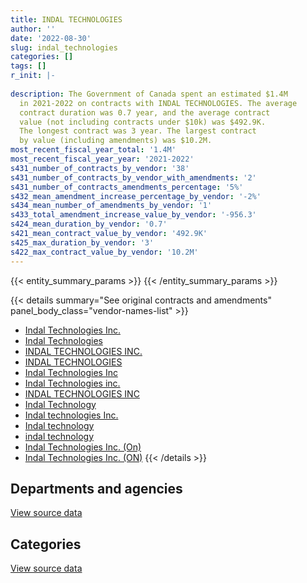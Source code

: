 ```yaml
---
title: INDAL TECHNOLOGIES
author: ''
date: '2022-08-30'
slug: indal_technologies
categories: []
tags: []
r_init: |-
  
description: The Government of Canada spent an estimated $1.4M
  in 2021-2022 on contracts with INDAL TECHNOLOGIES. The average
  contract duration was 0.7 year, and the average contract
  value (not including contracts under $10k) was $492.9K.
  The longest contract was 3 year. The largest contract
  by value (including amendments) was $10.2M.
most_recent_fiscal_year_total: '1.4M'
most_recent_fiscal_year_year: '2021-2022'
s431_number_of_contracts_by_vendor: '38'
s431_number_of_contracts_by_vendor_with_amendments: '2'
s431_number_of_contracts_amendments_percentage: '5%'
s432_mean_amendment_increase_percentage_by_vendor: '-2%'
s434_mean_number_of_amendments_by_vendor: '1'
s433_total_amendment_increase_value_by_vendor: '-956.3'
s424_mean_duration_by_vendor: '0.7'
s421_mean_contract_value_by_vendor: '492.9K'
s425_max_duration_by_vendor: '3'
s422_max_contract_value_by_vendor: '10.2M'
---
```


<script src="/rmarkdown-libs/htmlwidgets/htmlwidgets.js"></script>
<link href="/rmarkdown-libs/datatables-css/datatables-crosstalk.css" rel="stylesheet" />
<script src="/rmarkdown-libs/datatables-binding/datatables.js"></script>
<script src="/rmarkdown-libs/jquery/jquery-3.6.0.min.js"></script>
<link href="/rmarkdown-libs/dt-core-bootstrap/css/dataTables.bootstrap.min.css" rel="stylesheet" />
<link href="/rmarkdown-libs/dt-core-bootstrap/css/dataTables.bootstrap.extra.css" rel="stylesheet" />
<script src="/rmarkdown-libs/dt-core-bootstrap/js/jquery.dataTables.min.js"></script>
<script src="/rmarkdown-libs/dt-core-bootstrap/js/dataTables.bootstrap.min.js"></script>
<link href="/rmarkdown-libs/crosstalk/css/crosstalk.min.css" rel="stylesheet" />
<script src="/rmarkdown-libs/crosstalk/js/crosstalk.min.js"></script>
<script src="/rmarkdown-libs/htmlwidgets/htmlwidgets.js"></script>
<link href="/rmarkdown-libs/datatables-css/datatables-crosstalk.css" rel="stylesheet" />
<script src="/rmarkdown-libs/datatables-binding/datatables.js"></script>
<script src="/rmarkdown-libs/jquery/jquery-3.6.0.min.js"></script>
<link href="/rmarkdown-libs/dt-core-bootstrap/css/dataTables.bootstrap.min.css" rel="stylesheet" />
<link href="/rmarkdown-libs/dt-core-bootstrap/css/dataTables.bootstrap.extra.css" rel="stylesheet" />
<script src="/rmarkdown-libs/dt-core-bootstrap/js/jquery.dataTables.min.js"></script>
<script src="/rmarkdown-libs/dt-core-bootstrap/js/dataTables.bootstrap.min.js"></script>
<link href="/rmarkdown-libs/crosstalk/css/crosstalk.min.css" rel="stylesheet" />
<script src="/rmarkdown-libs/crosstalk/js/crosstalk.min.js"></script>

{{< entity_summary_params >}}
{{< /entity_summary_params >}}

{{< details summary="See original contracts and amendments" panel_body_class="vendor-names-list" >}}
- [Indal Technologies Inc.](https://search.open.canada.ca/en/ct/?sort=contract_value_f%20desc&page=1&search_text=%22Indal%20Technologies%20Inc.%22)
- [Indal Technologies](https://search.open.canada.ca/en/ct/?sort=contract_value_f%20desc&page=1&search_text=%22Indal%20Technologies%22)
- [INDAL TECHNOLOGIES INC.](https://search.open.canada.ca/en/ct/?sort=contract_value_f%20desc&page=1&search_text=%22INDAL%20TECHNOLOGIES%20INC.%22)
- [INDAL TECHNOLOGIES](https://search.open.canada.ca/en/ct/?sort=contract_value_f%20desc&page=1&search_text=%22INDAL%20TECHNOLOGIES%22)
- [Indal Technologies Inc](https://search.open.canada.ca/en/ct/?sort=contract_value_f%20desc&page=1&search_text=%22Indal%20Technologies%20Inc%22)
- [Indal Technologies inc.](https://search.open.canada.ca/en/ct/?sort=contract_value_f%20desc&page=1&search_text=%22Indal%20Technologies%20inc.%22)
- [INDAL TECHNOLOGIES INC](https://search.open.canada.ca/en/ct/?sort=contract_value_f%20desc&page=1&search_text=%22INDAL%20TECHNOLOGIES%20INC%22)
- [Indal Technology](https://search.open.canada.ca/en/ct/?sort=contract_value_f%20desc&page=1&search_text=%22Indal%20Technology%22)
- [Indal technologies Inc.](https://search.open.canada.ca/en/ct/?sort=contract_value_f%20desc&page=1&search_text=%22Indal%20technologies%20Inc.%22)
- [Indal technology](https://search.open.canada.ca/en/ct/?sort=contract_value_f%20desc&page=1&search_text=%22Indal%20technology%22)
- [indal technology](https://search.open.canada.ca/en/ct/?sort=contract_value_f%20desc&page=1&search_text=%22indal%20technology%22)
- [Indal Technologies Inc. (On)](https://search.open.canada.ca/en/ct/?sort=contract_value_f%20desc&page=1&search_text=%22Indal%20Technologies%20Inc.%20%28On%29%22)
- [Indal Technologies Inc. (ON)](https://search.open.canada.ca/en/ct/?sort=contract_value_f%20desc&page=1&search_text=%22Indal%20Technologies%20Inc.%20%28ON%29%22)
{{< /details >}}

## Departments and agencies

<div id="htmlwidget-1" style="width:100%;height:auto;" class="datatables html-widget"></div>
<script type="application/json" data-for="htmlwidget-1">{"x":{"style":"bootstrap","filter":"none","vertical":false,"data":[["<a href=\"/departments/dfo-mpo/\">Fisheries and Oceans Canada<\/a>","<a href=\"/departments/dnd-mdn/\">National Defence<\/a>"],[null,114081.4],[131297.68,899959.9],[321635.27,1622941.54],[null,1392653.09]],"container":"<table class=\"table table-striped table-hover row-border order-column display\">\n  <thead>\n    <tr>\n      <th>Department<\/th>\n      <th>2018-2019<\/th>\n      <th>2019-2020<\/th>\n      <th>2020-2021<\/th>\n      <th>2021-2022<\/th>\n    <\/tr>\n  <\/thead>\n<\/table>","options":{"order":[[4,"desc"]],"pageLength":10,"autoWidth":true,"columnDefs":[{"targets":1,"render":"function(data, type, row, meta) {\n    return type !== 'display' ? data : DTWidget.formatCurrency(data, \"$\", 2, 3, \",\", \".\", true, null);\n  }"},{"targets":2,"render":"function(data, type, row, meta) {\n    return type !== 'display' ? data : DTWidget.formatCurrency(data, \"$\", 2, 3, \",\", \".\", true, null);\n  }"},{"targets":3,"render":"function(data, type, row, meta) {\n    return type !== 'display' ? data : DTWidget.formatCurrency(data, \"$\", 2, 3, \",\", \".\", true, null);\n  }"},{"targets":4,"render":"function(data, type, row, meta) {\n    return type !== 'display' ? data : DTWidget.formatCurrency(data, \"$\", 2, 3, \",\", \".\", true, null);\n  }"},{"width":"16%","targets":[1,2,3,4]},{"className":"dt-right","targets":[1,2,3,4]}],"orderClasses":false}},"evals":["options.columnDefs.0.render","options.columnDefs.1.render","options.columnDefs.2.render","options.columnDefs.3.render"],"jsHooks":[]}</script>
<p class="text-right">
<a href="https://github.com/GoC-Spending/contracts-data/tree/main/data/out/vendors/indal_technologies/summary_by_fiscal_year_by_department.csv" class="source-data-link btn btn-link">View source data</a>
</p>

## Categories

<div id="htmlwidget-2" style="width:100%;height:auto;" class="datatables html-widget"></div>
<script type="application/json" data-for="htmlwidget-2">{"x":{"style":"bootstrap","filter":"none","vertical":false,"data":[["<a href=\"/categories/defence/\">Defence<\/a>","<a href=\"/categories/transportation_and_logistics/\">Transportation and logistics<\/a>","<a href=\"/categories/industrial_products_and_services/\">Industrial products and services<\/a>"],[null,null,114081.4],[118033.33,131297.68,781926.57],[80621.9,321635.27,1542319.64],[null,null,1392653.09]],"container":"<table class=\"table table-striped table-hover row-border order-column display\">\n  <thead>\n    <tr>\n      <th>Category<\/th>\n      <th>2018-2019<\/th>\n      <th>2019-2020<\/th>\n      <th>2020-2021<\/th>\n      <th>2021-2022<\/th>\n    <\/tr>\n  <\/thead>\n<\/table>","options":{"order":[[4,"desc"]],"dom":"t","pageLength":30,"autoWidth":true,"columnDefs":[{"targets":1,"render":"function(data, type, row, meta) {\n    return type !== 'display' ? data : DTWidget.formatCurrency(data, \"$\", 2, 3, \",\", \".\", true, null);\n  }"},{"targets":2,"render":"function(data, type, row, meta) {\n    return type !== 'display' ? data : DTWidget.formatCurrency(data, \"$\", 2, 3, \",\", \".\", true, null);\n  }"},{"targets":3,"render":"function(data, type, row, meta) {\n    return type !== 'display' ? data : DTWidget.formatCurrency(data, \"$\", 2, 3, \",\", \".\", true, null);\n  }"},{"targets":4,"render":"function(data, type, row, meta) {\n    return type !== 'display' ? data : DTWidget.formatCurrency(data, \"$\", 2, 3, \",\", \".\", true, null);\n  }"},{"width":"16%","targets":[1,2,3,4]},{"className":"dt-right","targets":[1,2,3,4]}],"orderClasses":false,"lengthMenu":[10,25,30,50,100]}},"evals":["options.columnDefs.0.render","options.columnDefs.1.render","options.columnDefs.2.render","options.columnDefs.3.render"],"jsHooks":[]}</script>
<p class="text-right">
<a href="https://github.com/GoC-Spending/contracts-data/tree/main/data/out/vendors/indal_technologies/summary_by_fiscal_year_by_category.csv" class="source-data-link btn btn-link">View source data</a>
</p>

